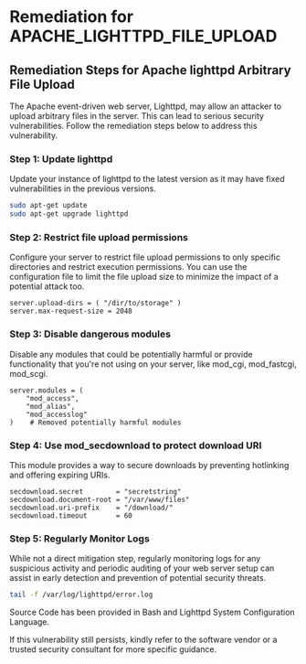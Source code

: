 # Remediation for APACHE_LIGHTTPD_FILE_UPLOAD

## Remediation Steps for Apache lighttpd Arbitrary File Upload

The Apache event-driven web server, Lighttpd, may allow an attacker to upload arbitrary files in the server. This can lead to serious security vulnerabilities. Follow the remediation steps below to address this vulnerability.

### Step 1: Update lighttpd
Update your instance of lighttpd to the latest version as it may have fixed vulnerabilities in the previous versions. 
```bash
sudo apt-get update
sudo apt-get upgrade lighttpd
```

### Step 2: Restrict file upload permissions
Configure your server to restrict file upload permissions to only specific directories and restrict execution permissions. You can use the configuration file to limit the file upload size to minimize the impact of a potential attack too.

```lighttpd
server.upload-dirs = ( "/dir/to/storage" )
server.max-request-size = 2048
```

### Step 3: Disable dangerous modules
Disable any modules that could be potentially harmful or provide functionality that you're not using on your server, like mod_cgi, mod_fastcgi, mod_scgi.
```lighttpd
server.modules = (
    "mod_access",
    "mod_alias",
    "mod_accesslog" 
)    # Removed potentially harmful modules
```

### Step 4: Use mod_secdownload to protect download URI
This module provides a way to secure downloads by preventing hotlinking and offering expiring URIs.
```lighttpd
secdownload.secret        = "secretstring" 
secdownload.document-root = "/var/www/files" 
secdownload.uri-prefix    = "/download/" 
secdownload.timeout       = 60
```

### Step 5: Regularly Monitor Logs
While not a direct mitigation step, regularly monitoring logs for any suspicious activity and periodic auditing of your web server setup can assist in early detection and prevention of potential security threats.

```bash
tail -f /var/log/lighttpd/error.log 
```
Source Code has been provided in Bash and Lighttpd System Configuration Language.

If this vulnerability still persists, kindly refer to the software vendor or a trusted security consultant for more specific guidance.